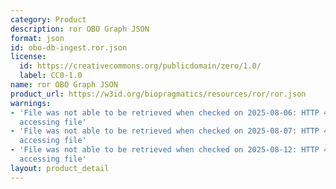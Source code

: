 ```yaml
---
category: Product
description: ror OBO Graph JSON
format: json
id: obo-db-ingest.ror.json
license:
  id: https://creativecommons.org/publicdomain/zero/1.0/
  label: CC0-1.0
name: ror OBO Graph JSON
product_url: https://w3id.org/biopragmatics/resources/ror/ror.json
warnings:
- 'File was not able to be retrieved when checked on 2025-08-06: HTTP 404 error when
  accessing file'
- 'File was not able to be retrieved when checked on 2025-08-07: HTTP 404 error when
  accessing file'
- 'File was not able to be retrieved when checked on 2025-08-12: HTTP 404 error when
  accessing file'
layout: product_detail
---
```


